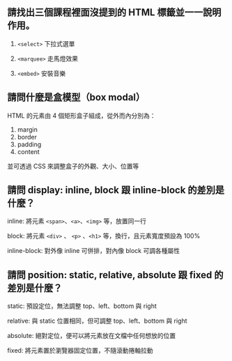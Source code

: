 ## 請找出三個課程裡面沒提到的 HTML 標籤並一一說明作用。

1. ```<select>``` 下拉式選單

2.  ```<marquee>``` 走馬燈效果

3. ```<embed>``` 安裝音樂

## 請問什麼是盒模型（box modal）
HTML 的元素由 4 個矩形盒子組成，從外而內分別為：

1. margin
2. border
3. padding
4. content

並可透過 CSS 來調整盒子的外觀、大小、位置等


## 請問 display: inline, block 跟 inline-block 的差別是什麼？

inline: 將元素 ```<span>```、```<a>```、```<img>``` 等，放置同一行

block: 將元素 ```<div>``` 、 ```<p>``` 、```<h1>``` 等，換行，且元素寬度預設為 100%

inline-block: 對外像 inline 可併排，對內像 block 可調各種屬性

## 請問 position: static, relative, absolute 跟 fixed 的差別是什麼？

static: 預設定位，無法調整 top、left、bottom 與 right

relative: 與 static 位置相同，但可調整 top、left、bottom 與 right

absolute: 絕對定位，便可以將元素放在文檔中任何想放的位置

fixed: 將元素置於瀏覽器固定位置，不隨滾動捲軸拉動

